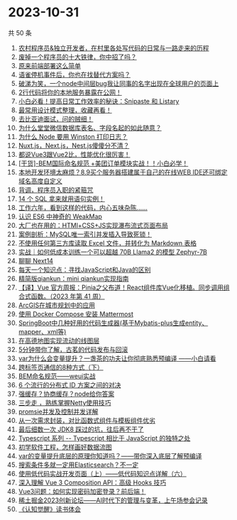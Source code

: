 # 2023-10-31

共 50 条

<!-- BEGIN JUEJIN -->
<!-- 最后更新时间 2023-10-31 01:03:26 +0800 -->
1. [农村程序员&独立开发者，在村里各处写代码的日常与一路走来的历程](https://juejin.cn/post/7294509366556262463)
1. [废掉一个程序员的十大铁律，你中招了吗？](https://juejin.cn/post/7294853623849435170)
1. [原来前端部署这么简单](https://juejin.cn/post/7294841029681315855)
1. [语雀停机事件后，你也在找替代方案吗？](https://juejin.cn/post/7294425916549201935)
1. [破涕为笑，一个node中间层bug我让同事的名字出现在全球用户的页面上](https://juejin.cn/post/7294852698460471308)
1. [2行代码将你的本地服务暴露在公网！](https://juejin.cn/post/7294454930396266530)
1. [ 小白必看！提高日常工作效率的秘诀：Snipaste 和 Listary](https://juejin.cn/post/7294468438391144499)
1. [最常用设计模式整理，收藏再看！](https://juejin.cn/post/7294474535021723675)
1. [去比亚迪面试，问的贼细！](https://juejin.cn/post/7295001005199015947)
1. [为什么堂堂微信数据库表名、字段名起的如此随意？](https://juejin.cn/post/7295160228879122458)
1. [为什么 Node 要用 Winston 打印日志？](https://juejin.cn/post/7294638699417190410)
1. [Nuxt.js，Next.js，Nest.js傻傻分不清？](https://juejin.cn/post/7294880695398072335)
1. [都说Vue3跟Vue2比，性能优化很厉害！](https://juejin.cn/post/7294928126940512282)
1. [[干货]-BEM国际命名规范 +美团订单模块实战！！小白必学！](https://juejin.cn/post/7294885274173980682)
1. [本地开发环境太麻烦？8.9买个服务器搭建属于自己的在线WEB IDE还可绑定域名高度自定义](https://juejin.cn/post/7294823722807984155)
1. [背调，程序员入职的紧箍咒](https://juejin.cn/post/7295160228879204378)
1. [14 个 SQL 拿来就用语句实例！](https://juejin.cn/post/7294564003577774132)
1. [工作六年，看到这样的代码，内心五味杂陈......](https://juejin.cn/post/7294844864020430902)
1. [认识 ES6 中神奇的 WeakMap](https://juejin.cn/post/7294470739964182566)
1. [大厂也在用的：HTMl+CSS+JS实现瀑布流式页面布局](https://juejin.cn/post/7294852698460438540)
1. [案例剖析：MySQL唯一索引并发插入导致死锁！](https://juejin.cn/post/7295559402475372580)
1. [不使用任何第三方库读取 Excel 文件，并转化为 Markdown 表格](https://juejin.cn/post/7294514824994553890)
1. [实战｜如何低成本训练一个可以超越 70B Llama2 的模型 Zephyr-7B](https://juejin.cn/post/7294619778978103337)
1. [聊聊 Next14](https://juejin.cn/post/7294954501575753743)
1. [每天一个知识点：寻找JavaScript和Java的区别](https://juejin.cn/post/7294597695478431780)
1. [精简版qiankun：mini qiankun实现指南](https://juejin.cn/post/7294474535021510683)
1. [【译】Vue 官方周报：Pinia之父布道！React组件库Vue化移植。同步调用组合式函数。（2023 年第 41 周）](https://juejin.cn/post/7294468438392160307)
1. [ArcGIS在城市规划中的应用](https://juejin.cn/post/7294449571858497545)
1. [使用 Docker Compose 安装 Mattermost](https://juejin.cn/post/7294541220440162341)
1. [SpringBoot中几种好用的代码生成器(基于Mybatis-plus生成entity、mapper、xml等)](https://juejin.cn/post/7294441582983135268)
1. [在高德地图实现流动的线图层](https://juejin.cn/post/7294844864020348982)
1. [5分钟带你了解，古茗的代码发布与回滚](https://juejin.cn/post/7295160228878106650)
1. [var为什么会变量提升？一盏茶的功夫让你彻底熟悉预编译 ——小白请看](https://juejin.cn/post/7294663087944024115)
1. [跨标签页通信的8种方式（下）](https://juejin.cn/post/7294442519965925410)
1. [BEM命名规范——weui实战](https://juejin.cn/post/7294924154720059419)
1. [6 个流行的分布式 ID 方案之间的对决](https://juejin.cn/post/7294468438392094771)
1. [强缓存？协商缓存？node给你答案](https://juejin.cn/post/7294443057835655231)
1. [三步走 ，熟练掌握Netty使用技巧](https://juejin.cn/post/7294954501575950351)
1. [promsie并发及控制并发详解](https://juejin.cn/post/7294568614203228179)
1. [从一次需求封装，对比函数式组件与模板组件优劣](https://juejin.cn/post/7294454930395217954)
1. [最后细数一次 JDK8 踩过的坑，往后再不干了](https://juejin.cn/post/7294468438392143923)
1. [Typescript 系列 -- Typescript 相比于 JavaScript 的独特之处](https://juejin.cn/post/7294453574644678656)
1. [初学软件工程，怎样画好数据流图](https://juejin.cn/post/7294511567785459727)
1. [var的变量提升底层的原理你知道吗？——带你深入底层了解预编译](https://juejin.cn/post/7294574970084130853)
1. [搜索条件多就一定用Elasticsearch？不一定](https://juejin.cn/post/7294556533932458036)
1. [使用低代码实战开发页面（上）——低代码知识点详解（六）](https://juejin.cn/post/7294907512443994175)
1. [深入理解 Vue 3 Composition API：高级 Hooks 技巧](https://juejin.cn/post/7294554207096684554)
1. [Vue3问题：如何实现密码加密登录？前后端！](https://juejin.cn/post/7294574970084343845)
1. [稀土掘金2023创新论坛——AI时代下的管理与变革，上午场参会记录](https://juejin.cn/post/7294527786239213620)
1. [《认知觉醒》读书体会](https://juejin.cn/post/7294454930396364834)
<!-- END JUEJIN -->